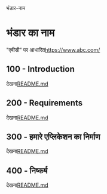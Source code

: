 भंडार-नाम

# भंडार का नाम

"एबीसी" पर आधारित<https://www.abc.com/>

## 100 - Introduction

देखना[README.md](./100/README.md)

## 200 - Requirements

देखना[README.md](./200/README.md)

## 300 - हमारे एप्लिकेशन का निर्माण

देखना[README.md](./300/README.md)

## 400 - निष्कर्ष

देखना[README.md](./400/README.md)
